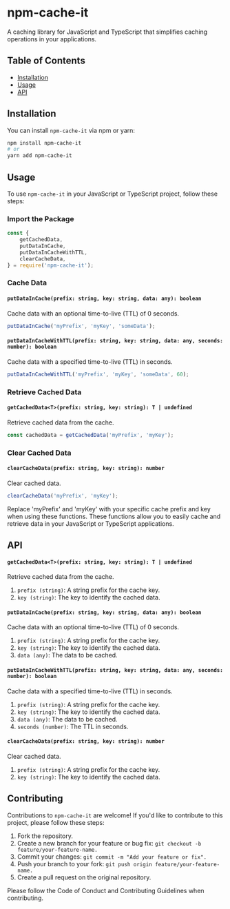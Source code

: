 # npm-cache-it

A caching library for JavaScript and TypeScript that simplifies caching operations in your applications.

## Table of Contents

- [Installation](#installation)
- [Usage](#usage)
- [API](#api)

## Installation

You can install `npm-cache-it` via npm or yarn:

```bash
npm install npm-cache-it
# or
yarn add npm-cache-it
```

## Usage

To use `npm-cache-it` in your JavaScript or TypeScript project, follow these steps:

### Import the Package

```javascript
const {
    getCachedData,
    putDataInCache,
    putDataInCacheWithTTL,
    clearCacheData,
} = require('npm-cache-it');
```

### Cache Data
#### `putDataInCache(prefix: string, key: string, data: any): boolean`
Cache data with an optional time-to-live (TTL) of 0 seconds.
```javascript
putDataInCache('myPrefix', 'myKey', 'someData');
```

#### `putDataInCacheWithTTL(prefix: string, key: string, data: any, seconds: number): boolean`
Cache data with a specified time-to-live (TTL) in seconds.
```javascript
putDataInCacheWithTTL('myPrefix', 'myKey', 'someData', 60);
```

### Retrieve Cached Data
#### `getCachedData<T>(prefix: string, key: string): T | undefined`
Retrieve cached data from the cache.
```javascript
const cachedData = getCachedData('myPrefix', 'myKey');
```

### Clear Cached Data
#### `clearCacheData(prefix: string, key: string): number`
Clear cached data.
```javascript
clearCacheData('myPrefix', 'myKey');
```
Replace 'myPrefix' and 'myKey' with your specific cache prefix and key when using these functions. These functions allow you to easily cache and retrieve data in your JavaScript or TypeScript applications.

## API
#### `getCachedData<T>(prefix: string, key: string): T | undefined`
Retrieve cached data from the cache.
1. `prefix (string)`: A string prefix for the cache key.
2. `key (string)`: The key to identify the cached data.

#### `putDataInCache(prefix: string, key: string, data: any): boolean`
Cache data with an optional time-to-live (TTL) of 0 seconds.
1. `prefix (string)`: A string prefix for the cache key.
2. `key (string)`: The key to identify the cached data.
3. `data (any)`: The data to be cached.

#### `putDataInCacheWithTTL(prefix: string, key: string, data: any, seconds: number): boolean`
Cache data with a specified time-to-live (TTL) in seconds.
1. `prefix (string)`: A string prefix for the cache key.
2. `key (string)`: The key to identify the cached data.
3. `data (any)`: The data to be cached.
4. `seconds (number)`: The TTL in seconds.

#### `clearCacheData(prefix: string, key: string): number`
Clear cached data.
1. `prefix (string)`: A string prefix for the cache key.
2. `key (string)`: The key to identify the cached data.

## Contributing
Contributions to `npm-cache-it` are welcome! If you'd like to contribute to this project, please follow these steps:
1. Fork the repository.
2. Create a new branch for your feature or bug fix: `git checkout -b feature/your-feature-name.`
3. Commit your changes: `git commit -m "Add your feature or fix".`
4. Push your branch to your fork: `git push origin feature/your-feature-name.`
5. Create a pull request on the original repository.

Please follow the Code of Conduct and Contributing Guidelines when contributing.